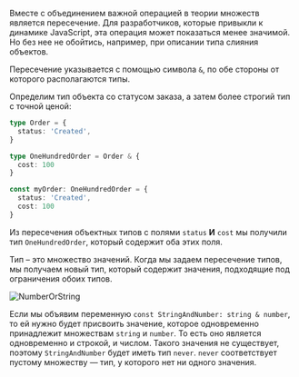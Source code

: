 
Вместе с объединением важной операцией в теории множеств является пересечение. Для разработчиков, которые привыкли к динамике JavaScript, эта операция может показаться менее значимой. Но без нее не обойтись, например, при описании типа слияния объектов.

Пересечение указывается с помощью символа `&`, по обе стороны от которого располагаются типы.

Определим тип объекта со статусом заказа, а затем более строгий тип с точной ценой:

```typescript
type Order = {
  status: 'Created',
}

type OneHundredOrder = Order & {
  cost: 100
}

const myOrder: OneHundredOrder = {
  status: 'Created',
  cost: 100
}
```

Из пересечения объектных типов с полями `status` **И** `cost` мы получили тип `OneHundredOrder`, который содержит оба этих поля.

Тип – это множество значений. Когда мы задаем пересечение типов, мы получаем новый тип, который содержит значения, подходящие под ограничения обоих типов.

![NumberOrString](https://raw.githubusercontent.com/hexlet-basics/exercises-typescript/main/modules/25-types/30-intersection-types/assets/one_hundred_order.png)

Если мы объявим переменную `const StringAndNumber: string & number`, то ей нужно будет присвоить значение, которое одновременно принадлежит множествам `string` и `number`. То есть оно является одновременно и строкой, и числом. Такого значения не существует, поэтому `StringAndNumber` будет иметь тип `never`. `never` соответствует пустому множеству — тип, у которого нет ни одного значения.
